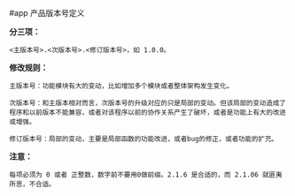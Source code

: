 #app 产品版本号定义

**分三项：**

`<主版本号>.<次版本号>.<修订版本号>，如 1.0.0。`

**修改规则：**

    主版本号：功能模块有大的变动，比如增加多个模块或者整体架构发生变化。

    次版本号：和主版本相对而言，次版本号的升级对应的只是局部的变动。但该局部的变动造成了程序和以前版本不能兼容，或者对该程序以前的协作关系产生了破坏，或者是功能上有大的改进或增强。

    修订版本号：局部的变动，主要是局部函数的功能改进，或者bug的修正，或者功能的扩充。

**注意：**

    每项必须为 0 或者 正整数，数字前不要用0做前缀。2.1.6 是合适的，而 2.1.06 就匪夷所思，不合适。